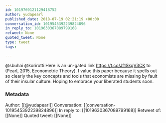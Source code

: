 ```yaml
---
id: 1019769121129418752
author: yudapearl
published_date: 2018-07-19 02:21:19 +00:00
conversation_id: 1019545392239824896
in_reply_to: 1019630367089799168
retweet: None
quoted_tweet: None
type: tweet
tags:

---
```


@sbuhai @korirotti Here is an un-gated link https://t.co/Jf1SkgV3CK to (Pearl, 2015, Econometric Theory). I value this paper because it spells out so clearly the key concepts and tools that economists are missing by fault of their insular culture. Hoping to embrace your liberated students soon.

### Metadata

Author: [[@yudapearl]]
Conversation: [[conversation-1019545392239824896]]
In reply to: [[1019630367089799168]]
Retweet of: [[None]]
Quoted tweet: [[None]]
